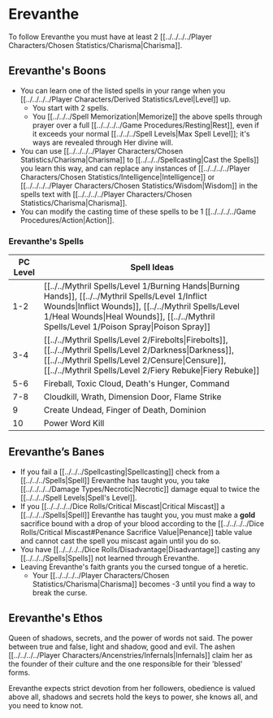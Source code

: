 # Erevanthe

To follow Erevanthe you must have at least 2 [[../../../../Player Characters/Chosen Statistics/Charisma\|Charisma]].
## Erevanthe's Boons
- You can learn one of the listed spells in your range when you [[../../../../Player Characters/Derived Statistics/Level|Level]] up.
	- You start with 2 spells.
	- You [[../../../Spell Memorization|Memorize]] the above spells through prayer over a full [[../../../../Game Procedures/Resting|Rest]], even if it exceeds your normal [[../../../Spell Levels|Max Spell Level]]; it's ways are revealed through Her divine will.
- You can use [[../../../../Player Characters/Chosen Statistics/Charisma\|Charisma]] to [[../../../Spellcasting\|Cast the Spells]] you learn this way, and can replace any instances of [[../../../../Player Characters/Chosen Statistics/Intelligence|Intelligence]] or [[../../../../Player Characters/Chosen Statistics/Wisdom|Wisdom]] in the spells text with [[../../../../Player Characters/Chosen Statistics/Charisma|Charisma]].
- You can modify the casting time of these spells to be 1 [[../../../../Game Procedures/Action\|Action]].
### Erevanthe's Spells

| PC Level | Spell Ideas                                                                                                                                                                                                                                            |
| -------- | ------------------------------------------------------------------------------------------------------------------------------------------------------------------------------------------------------------------------------------------------------ |
| 1-2      | [[../../Mythril Spells/Level 1/Burning Hands\|Burning Hands]], [[../../Mythril Spells/Level 1/Inflict Wounds\|Inflict Wounds]], [[../../Mythril Spells/Level 1/Heal Wounds\|Heal Wounds]], [[../../Mythril Spells/Level 1/Poison Spray\|Poison Spray]] |
| 3-4      | [[../../Mythril Spells/Level 2/Firebolts\|Firebolts]], [[../../Mythril Spells/Level 2/Darkness\|Darkness]], [[../../Mythril Spells/Level 2/Censure\|Censure]], [[../../Mythril Spells/Level 2/Fiery Rebuke\|Fiery Rebuke]]                             |
| 5-6      | Fireball, Toxic Cloud, Death's Hunger, Command                                                                                                                                                                                                         |
| 7-8      | Cloudkill, Wrath, Dimension Door, Flame Strike                                                                                                                                                                                                         |
| 9        | Create Undead, Finger of Death, Dominion                                                                                                                                                                                                               |
| 10       | Power Word Kill                                                                                                                                                                                                                                        |
## Erevanthe’s Banes
- If you fail a [[../../../Spellcasting\|Spellcasting]] check from a [[../../../Spells|Spell]] Erevanthe has taught you, you take [[../../../../Damage Types/Necrotic|Necrotic]] damage equal to twice the [[../../../Spell Levels|Spell's Level]]. 
- If you [[../../../../Dice Rolls/Critical Miscast|Critical Miscast]] a [[../../../Spells|Spell]] Erevanthe has taught you, you must make a **gold** sacrifice bound with a drop of your blood according to the [[../../../../Dice Rolls/Critical Miscast#Penance Sacrifice Value|Penance]] table value and cannot cast the spell you miscast again until you do so. 
- You have [[../../../../Dice Rolls/Disadvantage|Disadvantage]] casting any [[../../../Spells|Spells]] not learned through Erevanthe.
- Leaving Erevanthe's faith grants you the cursed tongue of a heretic.
	- Your [[../../../../Player Characters/Chosen Statistics/Charisma|Charisma]] becomes -3 until you find a way to break the curse.

## Erevanthe's Ethos
Queen of shadows, secrets, and the power of words not said. The power between true and false, light and shadow, good and evil. The ashen [[../../../../Player Characters/Ancenstries/Infernals\|Infernals]] claim her as the founder of their culture and the one responsible for their 'blessed' forms. 

Erevanthe expects strict devotion from her followers, obedience is valued above all, shadows and secrets hold the keys to power, she knows all, and you need to know not.